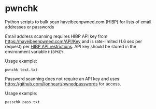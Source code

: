 # pwnchk


Python scripts to bulk scan haveibeenpwned.com (HIBP) for lists of email addresses or passwords

Email address scanning requires HIBP API key from https://haveibeenpwned.com/API/Key and is rate-limited (1.6 sec per request) per [HIBP API restrictions](https://haveibeenpwned.com/API/v3#RateLimiting). API key should be stored in the environment variable `HIBPKEY`.

Usage example:

    pwnchk text.txt

Password scanning does not require an API key and uses https://github.com/lionheart/pwnedpasswords for access.   

Usage example:

    passchk pass.txt
